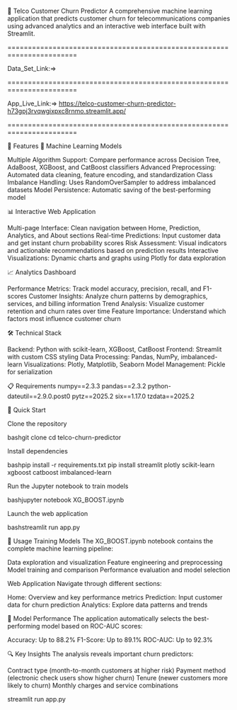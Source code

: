 📱 Telco Customer Churn Predictor
A comprehensive machine learning application that predicts customer churn for telecommunications companies using advanced analytics and an interactive web interface built with Streamlit.

=======================================================================

Data_Set_Link:=> 

=======================================================================

App_Live_Link:=> https://telco-customer-churn-predictor-h73gpj3rvqwgixpxc8rnmo.streamlit.app/

=======================================================================

🌟 Features
🤖 Machine Learning Models

Multiple Algorithm Support: Compare performance across Decision Tree, AdaBoost, XGBoost, and CatBoost classifiers
Advanced Preprocessing: Automated data cleaning, feature encoding, and standardization
Class Imbalance Handling: Uses RandomOverSampler to address imbalanced datasets
Model Persistence: Automatic saving of the best-performing model

📊 Interactive Web Application

Multi-page Interface: Clean navigation between Home, Prediction, Analytics, and About sections
Real-time Predictions: Input customer data and get instant churn probability scores
Risk Assessment: Visual indicators and actionable recommendations based on prediction results
Interactive Visualizations: Dynamic charts and graphs using Plotly for data exploration

📈 Analytics Dashboard

Performance Metrics: Track model accuracy, precision, recall, and F1-scores
Customer Insights: Analyze churn patterns by demographics, services, and billing information
Trend Analysis: Visualize customer retention and churn rates over time
Feature Importance: Understand which factors most influence customer churn

🛠️ Technical Stack

Backend: Python with scikit-learn, XGBoost, CatBoost
Frontend: Streamlit with custom CSS styling
Data Processing: Pandas, NumPy, imbalanced-learn
Visualizations: Plotly, Matplotlib, Seaborn
Model Management: Pickle for serialization

📋 Requirements
numpy==2.3.3
pandas==2.3.2
python-dateutil==2.9.0.post0
pytz==2025.2
six==1.17.0
tzdata==2025.2


🚀 Quick Start

Clone the repository

bashgit clone <repository-url>
cd telco-churn-predictor

Install dependencies

bashpip install -r requirements.txt
pip install streamlit plotly scikit-learn xgboost catboost imbalanced-learn

Run the Jupyter notebook to train models

bashjupyter notebook XG_BOOST.ipynb

Launch the web application

bashstreamlit run app.py

📖 Usage
Training Models
The XG_BOOST.ipynb notebook contains the complete machine learning pipeline:

Data exploration and visualization
Feature engineering and preprocessing
Model training and comparison
Performance evaluation and model selection

Web Application
Navigate through different sections:

Home: Overview and key performance metrics
Prediction: Input customer data for churn prediction
Analytics: Explore data patterns and trends

🎯 Model Performance
The application automatically selects the best-performing model based on ROC-AUC scores:

Accuracy: Up to 88.2%
F1-Score: Up to 89.1%
ROC-AUC: Up to 92.3%

🔍 Key Insights
The analysis reveals important churn predictors:

Contract type (month-to-month customers at higher risk)
Payment method (electronic check users show higher churn)
Tenure (newer customers more likely to churn)
Monthly charges and service combinations

streamlit run app.py
